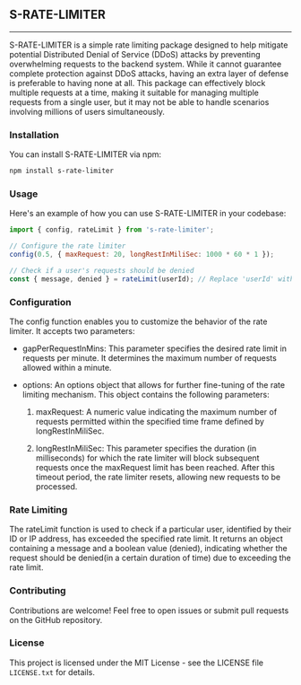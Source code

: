 ## S-RATE-LIMITER

---

S-RATE-LIMITER is a simple rate limiting package designed to help mitigate potential Distributed Denial of Service (DDoS) attacks by preventing overwhelming requests to the backend system. While it cannot guarantee complete protection against DDoS attacks, having an extra layer of defense is preferable to having none at all. This package can effectively block multiple requests at a time, making it suitable for managing multiple requests from a single user, but it may not be able to handle scenarios involving millions of users simultaneously.

### Installation

You can install S-RATE-LIMITER via npm:

```bash
npm install s-rate-limiter
```

### Usage

Here's an example of how you can use S-RATE-LIMITER in your codebase:

```js
import { config, rateLimit } from 's-rate-limiter';

// Configure the rate limiter
config(0.5, { maxRequest: 20, longRestInMiliSec: 1000 * 60 * 1 });

// Check if a user's requests should be denied
const { message, denied } = rateLimit(userId); // Replace 'userId' with the actual user ID or IP address
```

### Configuration

The config function enables you to customize the behavior of the rate limiter. It accepts two parameters:

- gapPerRequestInMins: This parameter specifies the desired rate limit in requests per minute. It determines the maximum number of requests allowed within a minute.

- options: An options object that allows for further fine-tuning of the rate limiting mechanism. This object contains the following parameters:

    1. maxRequest: A numeric value indicating the maximum number of requests permitted within the specified time frame defined by longRestInMiliSec.

    2. longRestInMiliSec: This parameter specifies the duration (in milliseconds) for which the rate limiter will block subsequent requests once the maxRequest limit has been reached. After this timeout period, the rate limiter resets, allowing new requests to be processed.

### Rate Limiting

The rateLimit function is used to check if a particular user, identified by their ID or IP address, has exceeded the specified rate limit. It returns an object containing a message and a boolean value (denied), indicating whether the request should be denied(in a certain duration of time) due to exceeding the rate limit.


### Contributing

Contributions are welcome! Feel free to open issues or submit pull requests on the GitHub repository.

### License

This project is licensed under the MIT License - see the LICENSE file `LICENSE.txt` for details.